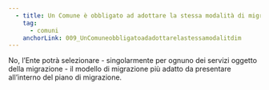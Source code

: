 ```yaml
---
  - title: Un Comune è obbligato ad adottare la stessa modalità di migrazione per tutti i servizi?
    tag:
      - comuni
    anchorLink: 009_UnComuneobbligatoadadottarelastessamodalitdim
---
```


No, l’Ente potrà selezionare - singolarmente per ognuno dei servizi oggetto della migrazione - il modello di migrazione più adatto da presentare all’interno del piano di migrazione.